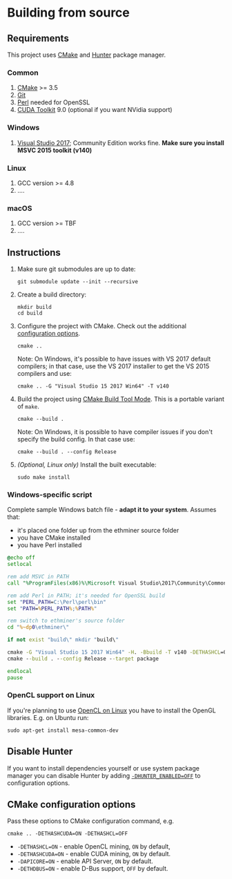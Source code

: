 # Building from source

## Requirements

This project uses [CMake] and [Hunter] package manager.

### Common

1. [CMake] >= 3.5
2. [Git](https://git-scm.com/downloads)
3. [Perl](https://www.perl.org/get.html) needed for OpenSSL
4. [CUDA Toolkit](https://developer.nvidia.com/cuda-downloads) 9.0 (optional if you want NVidia support)

### Windows

1. [Visual Studio 2017](https://www.visualstudio.com/downloads/); Community Edition works fine. **Make sure you install MSVC 2015 toolkit (v140)**

### Linux

1. GCC version >= 4.8
2. ....

### macOS

1. GCC version >= TBF
2. ....

## Instructions

1. Make sure git submodules are up to date:

    ```shell
    git submodule update --init --recursive
    ```

2. Create a build directory:

    ```shell
    mkdir build
    cd build
    ```

3. Configure the project with CMake. Check out the additional [configuration options](#cmake-configuration-options).

    ```shell
    cmake ..
    ```

    Note: On Windows, it's possible to have issues with VS 2017 default compilers; in that case, use the VS 2017 installer to get the VS 2015 compilers and use:

    ```shell
    cmake .. -G "Visual Studio 15 2017 Win64" -T v140
    ```

4. Build the project using [CMake Build Tool Mode]. This is a portable variant of `make`.

    ```shell
    cmake --build .
    ```

    Note: On Windows, it is possible to have compiler issues if you don't specify the build config. In that case use:

    ```shell
    cmake --build . --config Release
    ```

5. _(Optional, Linux only)_ Install the built executable:

    ```shell
    sudo make install
    ```

### Windows-specific script

Complete sample Windows batch file - **adapt it to your system**. Assumes that:

* it's placed one folder up from the ethminer source folder
* you have CMake installed
* you have Perl installed

```bat
@echo off
setlocal

rem add MSVC in PATH
call "%ProgramFiles(x86)%\Microsoft Visual Studio\2017\Community\Common7\Tools\VsMSBuildCmd.bat"

rem add Perl in PATH; it's needed for OpenSSL build
set "PERL_PATH=C:\Perl\perl\bin"
set "PATH=%PERL_PATH%;%PATH%"

rem switch to ethminer's source folder
cd "%~dp0\ethminer\"

if not exist "build\" mkdir "build\"

cmake -G "Visual Studio 15 2017 Win64" -H. -Bbuild -T v140 -DETHASHCL=ON -DETHASHCUDA=ON -DAPICORE=ON ..
cmake --build . --config Release --target package

endlocal
pause
```

### OpenCL support on Linux

If you're planning to use [OpenCL on Linux](https://github.com/ruslo/hunter/wiki/pkg.opencl#pitfalls)
you have to install the OpenGL libraries. E.g. on Ubuntu run:

```shell
sudo apt-get install mesa-common-dev
```

## Disable Hunter

If you want to install dependencies yourself or use system package manager
you can disable Hunter by adding
[`-DHUNTER_ENABLED=OFF`](https://docs.hunter.sh/en/latest/reference/user-variables.html#hunter-enabled)
to configuration options.

## CMake configuration options

Pass these options to CMake configuration command, e.g.

```shell
cmake .. -DETHASHCUDA=ON -DETHASHCL=OFF
```

* `-DETHASHCL=ON` - enable OpenCL mining, `ON` by default,
* `-DETHASHCUDA=ON` - enable CUDA mining, `ON` by default.
* `-DAPICORE=ON` - enable API Server, `ON` by default.
* `-DETHDBUS=ON` - enable D-Bus support, `OFF` by default.


[CMake]: https://cmake.org/
[CMake Build Tool Mode]: https://cmake.org/cmake/help/latest/manual/cmake.1.html#build-tool-mode
[Hunter]: https://docs.hunter.sh/
